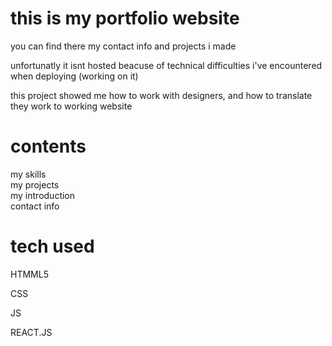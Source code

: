 # this is my portfolio website

you can find there my contact info and projects i made 

unfortunatly it isnt hosted beacuse of technical difficulties i've encountered when deploying (working on it)

this project showed me how to work with designers, and how to translate they work to working website

# contents 
 my skills <br/>
 my projects <br/>
 my introduction <br/>
 contact info<br/>

# tech used 

 HTMML5
 
 CSS
 
 JS
 
 REACT.JS
